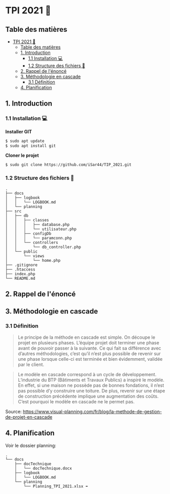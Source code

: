 # TPI 2021 📃

## Table des matières

- [TPI 2021 📃](#tpi-2021-)
  - [Table des matières](#table-des-matières)
  - [1. Introduction](#1-introduction)
    - [1.1 Installation 💻](#11-installation-)
    - [1.2 Structure des fichiers 🚧](#12-structure-des-fichiers-)
  - [2. Rappel de l'énoncé](#2-rappel-de-lénoncé)
  - [3. Méthodologie en cascade](#3-méthodologie-en-cascade)
    - [3.1 Définition](#31-définition)
  - [4. Planification](#4-planification)

## 1. Introduction

### 1.1 Installation 💻

**Installer GIT**

```sh
$ sudo apt update
$ sudo apt install git
```

**Cloner le projet**

```sh
$ sudo git clone https://github.com/iSar44/TIP_2021.git
```

### 1.2 Structure des fichiers 🚧

```
.
├── docs
│   ├── logbook
│   │   └── LOGBOOK.md
│   └── planning
├── src
│   ├── db
│   │   ├── classes
│   │   │   ├── database.php
│   │   │   └── utilisateur.php
│   │   ├── configDb
│   │   │   └── paramconn.php
│   │   └── controllers
│   │       └── db_controller.php
│   └── public
│       └── views
│           └── home.php
├── .gitignore
├── .htaccess
├── index.php
└── README.md
```

## 2. Rappel de l'énoncé

## 3. Méthodologie en cascade

### 3.1 Définition

> Le principe de la méthode en cascade est simple. On découpe le projet en plusieurs phases. L’équipe projet doit terminer une phase avant de pouvoir passer à la suivante. Ce qui fait sa différence avec d’autres méthodologies, c’est qu’il n’est plus possible de revenir sur une phase lorsque celle-ci est terminée et bien évidemment, validée par le client.

> Le modèle en cascade correspond à un cycle de développement. L’industrie du BTP (Bâtiments et Travaux Publics) a inspiré le modèle. En effet, si une maison ne possède pas de bonnes fondations, il n’est pas possible d’y construire une toiture. De plus, revenir sur une étape de construction précédente implique une augmentation des coûts. C’est pourquoi le modèle en cascade ne le permet pas.

Source: https://www.visual-planning.com/fr/blog/la-methode-de-gestion-de-projet-en-cascade

## 4. Planification

Voir le dossier planning:

```
.
└── docs
    ├── docTechnique
    │   └── docTechnique.docx
    ├── logbook
    │   └── LOGBOOK.md
    └── planning
        └── Planning_TPI_2021.xlsx ⬅️
```
